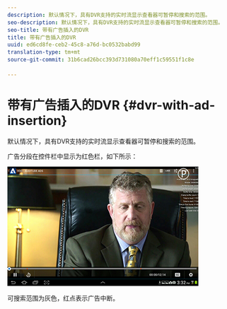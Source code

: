 ```yaml
---
description: 默认情况下，具有DVR支持的实时流显示查看器可暂停和搜索的范围。
seo-description: 默认情况下，具有DVR支持的实时流显示查看器可暂停和搜索的范围。
seo-title: 带有广告插入的DVR
title: 带有广告插入的DVR
uuid: ed6cd8fe-ceb2-45c8-a76d-bc0532babd99
translation-type: tm+mt
source-git-commit: 31b6cad26bcc393d731080a70eff1c59551f1c8e

---
```



# 带有广告插入的DVR {#dvr-with-ad-insertion}

默认情况下，具有DVR支持的实时流显示查看器可暂停和搜索的范围。

广告分段在控件栏中显示为红色栏，如下所示：

<!--<a id="fig_720DD22D2318485EAB4BEA55C30D5ECF"></a>-->

![](assets/dvr-with-ads.jpg)

可搜索范围为灰色，红点表示广告中断。
